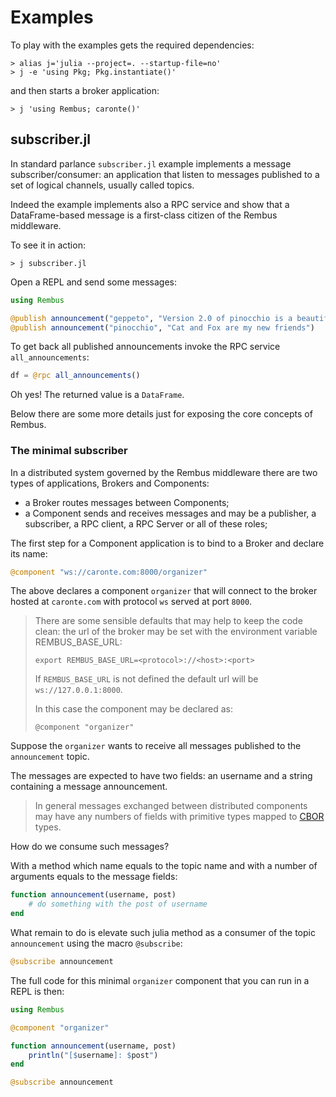 # Examples

To play with the examples gets the required dependencies:

```shell
> alias j='julia --project=. --startup-file=no'
> j -e 'using Pkg; Pkg.instantiate()'
```

and then starts a broker application:

```shell
> j 'using Rembus; caronte()' 
```

## subscriber.jl

In standard parlance `subscriber.jl` example implements a message subscriber/consumer: an application that listen to messages published to a set of logical channels, usually called topics.

Indeed the example implements also a RPC service and show that a DataFrame-based message is a first-class citizen of the Rembus middleware.

To see it in action:

```shell
> j subscriber.jl
```

Open a REPL and send some messages:

```julia
using Rembus

@publish announcement("geppeto", "Version 2.0 of pinocchio is a beautiful boy")
@publish announcement("pinocchio", "Cat and Fox are my new friends")
```

To get back all published announcements invoke the RPC service `all_announcements`:

```julia
df = @rpc all_announcements()
```

Oh yes! The returned value is a `DataFrame`.

Below there are some more details just for exposing the core concepts of Rembus.

### The minimal subscriber

In a distributed system governed by the Rembus middleware there are two types of applications, Brokers and Components:

- a Broker routes messages between Components;
- a Component sends and receives messages and may be a publisher, a subscriber, a RPC client, a RPC Server
  or all of these roles;

The first step for a Component application is to bind to a Broker and declare its name:

```julia
@component "ws://caronte.com:8000/organizer"
```

The above declares a component `organizer` that will connect to the broker hosted at `caronte.com` with protocol `ws` served at port `8000`.

> There are some sensible defaults that may help to keep the code clean:
> the url of the broker may be set with the environment variable REMBUS_BASE_URL:
>
> `export REMBUS_BASE_URL=<protocol>://<host>:<port>`
>
> If `REMBUS_BASE_URL` is not defined the default url will be `ws://127.0.0.1:8000`.
>
> In this case the component may be declared as:
>
> `@component "organizer"`

Suppose the `organizer` wants to receive all messages published to the `announcement` topic.

The messages are expected to have two fields: an username and a string containing a message announcement.

> In general messages exchanged between distributed components may have any numbers of fields with primitive types mapped to [CBOR](https://www.rfc-editor.org/rfc/rfc8949.html#name-cbor-data-models) types.

How do we consume such messages?

With a method which name equals to the topic name and with a number of arguments equals to the message fields:

```julia
function announcement(username, post)
    # do something with the post of username
end
```

What remain to do is elevate such julia method as a consumer of the topic `announcement`
using the macro `@subscribe`:

```julia
@subscribe announcement
```

The full code for this minimal `organizer` component that you can run in a REPL is then:

```julia
using Rembus

@component "organizer"

function announcement(username, post)
    println("[$username]: $post")
end

@subscribe announcement

```
